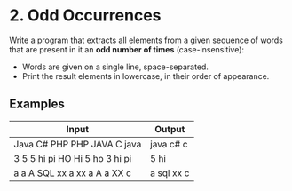 ﻿# 2. Odd Occurrences

Write a program that extracts all elements from a given sequence of words that are present in it an **odd number of times** (case-insensitive):

- Words are given on a single line, space-separated.
- Print the result elements in lowercase, in their order of appearance.

## Examples

| **Input** | **Output** |
| --- | --- |
| Java C# PHP PHP JAVA C java | java c# c |
| 3 5 5 hi pi HO Hi 5 ho 3 hi pi | 5 hi |
| a a A SQL xx a xx a A a XX c | a sql xx c | 
